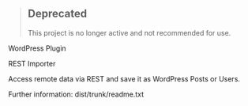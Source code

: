 > ## Deprecated
> This project is no longer active and not recommended for use.

WordPress Plugin

REST Importer

Access remote data via REST and save it as WordPress Posts or Users.

Further information: dist/trunk/readme.txt
